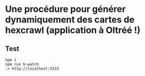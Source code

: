 # Une procédure pour générer dynamiquement des cartes de hexcrawl (application à Oltréé !)

<!--
## Motivation

[Oltréé !](http://johndoe-rpg.com/catalogue/oltree) est un JDR encourageant le jeu « sandbox » et favorisant la création dynamique du contenu narratif (par le recours à l'improvisation et à des outils de narration partagée). Si le travail de préparation du MJ s'en trouve considérablement réduit, il est toutefois nécessaire de préparer la carte qui servira de support à l'aventure. Cette contribution propose une méthode pour supprimer cette étape de création de la carte *a priori* du jeu.
Le MJ peut ainsi lancer une campagne avec uniquement quelques notes sur les factions qu'il veut convoquer (c'est-à-dire 15 minutes dans un bus avec un bloc-note et un stylo).
-->

## Test

	npm i
	npm run b-watch
	-> http://localhost:3333